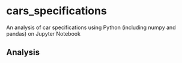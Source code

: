 # cars_specifications
An analysis of car specifications using Python (including numpy and pandas) on Jupyter Notebook

## Analysis

